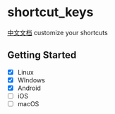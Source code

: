 # shortcut_keys

[中文文档](README-CN.md)
customize your shortcuts

## Getting Started

- [x] Linux
- [x] WIndows
- [x] Android  
- [ ] iOS
- [ ] macOS

